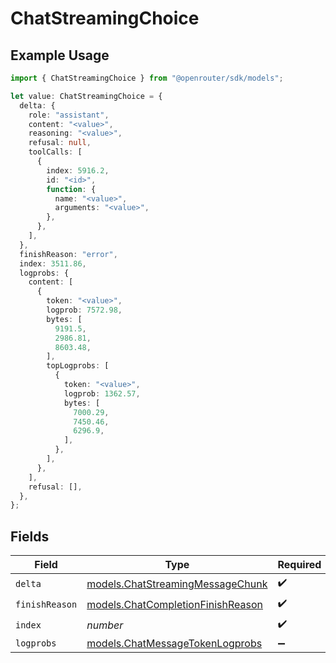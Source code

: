 # ChatStreamingChoice

## Example Usage

```typescript
import { ChatStreamingChoice } from "@openrouter/sdk/models";

let value: ChatStreamingChoice = {
  delta: {
    role: "assistant",
    content: "<value>",
    reasoning: "<value>",
    refusal: null,
    toolCalls: [
      {
        index: 5916.2,
        id: "<id>",
        function: {
          name: "<value>",
          arguments: "<value>",
        },
      },
    ],
  },
  finishReason: "error",
  index: 3511.86,
  logprobs: {
    content: [
      {
        token: "<value>",
        logprob: 7572.98,
        bytes: [
          9191.5,
          2986.81,
          8603.48,
        ],
        topLogprobs: [
          {
            token: "<value>",
            logprob: 1362.57,
            bytes: [
              7000.29,
              7450.46,
              6296.9,
            ],
          },
        ],
      },
    ],
    refusal: [],
  },
};
```

## Fields

| Field                                                                        | Type                                                                         | Required                                                                     | Description                                                                  |
| ---------------------------------------------------------------------------- | ---------------------------------------------------------------------------- | ---------------------------------------------------------------------------- | ---------------------------------------------------------------------------- |
| `delta`                                                                      | [models.ChatStreamingMessageChunk](../models/chatstreamingmessagechunk.md)   | :heavy_check_mark:                                                           | N/A                                                                          |
| `finishReason`                                                               | [models.ChatCompletionFinishReason](../models/chatcompletionfinishreason.md) | :heavy_check_mark:                                                           | N/A                                                                          |
| `index`                                                                      | *number*                                                                     | :heavy_check_mark:                                                           | N/A                                                                          |
| `logprobs`                                                                   | [models.ChatMessageTokenLogprobs](../models/chatmessagetokenlogprobs.md)     | :heavy_minus_sign:                                                           | N/A                                                                          |